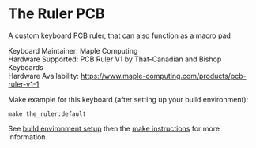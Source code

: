 The Ruler PCB
=======

A custom keyboard PCB ruler, that can also function as a macro pad

Keyboard Maintainer: Maple Computing  
Hardware Supported: PCB Ruler V1 by That-Canadian and Bishop Keyboards  
Hardware Availability: https://www.maple-computing.com/products/pcb-ruler-v1-1

Make example for this keyboard (after setting up your build environment):

    make the_ruler:default

See [build environment setup](https://docs.qmk.fm/build_environment_setup.html) then the [make instructions](https://docs.qmk.fm/make_instructions.html) for more information.
